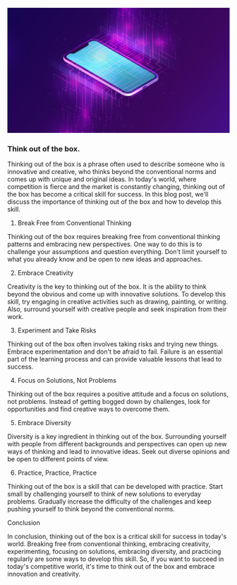 ![Think out of the box](/images/blog-image-9.jpg)

### Think out of the box.

Thinking out of the box is a phrase often used to describe someone who is innovative and creative, who thinks beyond the conventional norms and comes up with unique and original ideas. In today's world, where competition is fierce and the market is constantly changing, thinking out of the box has become a critical skill for success. In this blog post, we'll discuss the importance of thinking out of the box and how to develop this skill.

1. Break Free from Conventional Thinking

Thinking out of the box requires breaking free from conventional thinking patterns and embracing new perspectives. One way to do this is to challenge your assumptions and question everything. Don't limit yourself to what you already know and be open to new ideas and approaches.

2. Embrace Creativity

Creativity is the key to thinking out of the box. It is the ability to think beyond the obvious and come up with innovative solutions. To develop this skill, try engaging in creative activities such as drawing, painting, or writing. Also, surround yourself with creative people and seek inspiration from their work.

3. Experiment and Take Risks

Thinking out of the box often involves taking risks and trying new things. Embrace experimentation and don't be afraid to fail. Failure is an essential part of the learning process and can provide valuable lessons that lead to success.

4. Focus on Solutions, Not Problems

Thinking out of the box requires a positive attitude and a focus on solutions, not problems. Instead of getting bogged down by challenges, look for opportunities and find creative ways to overcome them.

5. Embrace Diversity

Diversity is a key ingredient in thinking out of the box. Surrounding yourself with people from different backgrounds and perspectives can open up new ways of thinking and lead to innovative ideas. Seek out diverse opinions and be open to different points of view.

6. Practice, Practice, Practice

Thinking out of the box is a skill that can be developed with practice. Start small by challenging yourself to think of new solutions to everyday problems. Gradually increase the difficulty of the challenges and keep pushing yourself to think beyond the conventional norms.

Conclusion

In conclusion, thinking out of the box is a critical skill for success in today's world. Breaking free from conventional thinking, embracing creativity, experimenting, focusing on solutions, embracing diversity, and practicing regularly are some ways to develop this skill. So, if you want to succeed in today's competitive world, it's time to think out of the box and embrace innovation and creativity.